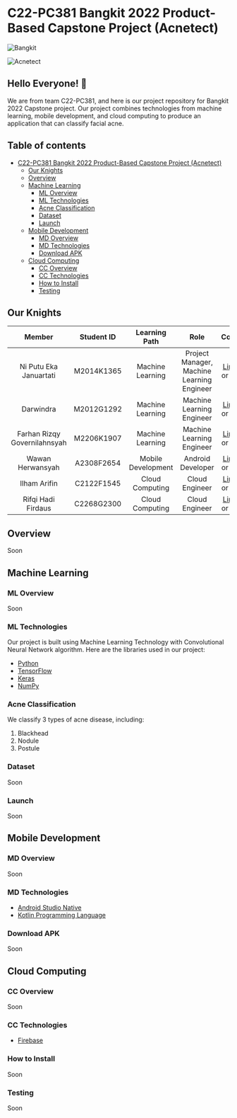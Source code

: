# C22-PC381 Bangkit 2022 Product-Based Capstone Project (Acnetect)
![Bangkit](https://user-images.githubusercontent.com/96294423/172425641-a735ac0d-45f7-4363-8eff-f99e5eecd9cf.png)

![Acnetect](https://user-images.githubusercontent.com/96294423/172410898-e7430bde-a613-4776-9d97-885a79acb127.png)

## Hello Everyone! :wave:
We are from team C22-PC381, and here is our project repository for Bangkit 2022 Capstone project. Our project combines technologies from machine learning, mobile development, and cloud computing to produce an application that can classify facial acne.

## Table of contents
- [C22-PC381 Bangkit 2022 Product-Based Capstone Project (Acnetect)](#c22-pc381-bangkit-2022-product-based-capstone-project-acnetect)
  - [Our Knights](#our-knights)
  - [Overview](#overview)
  - [Machine Learning](#machine-learning)
    - [ML Overview](#ml-overview)
    - [ML Technologies](#ml-technologies)
    - [Acne Classification](#acne-classification)
    - [Dataset](#dataset)
    - [Launch](#launch)
  - [Mobile Development](#mobile-development)
    - [MD Overview](#md-overview)
    - [MD Technologies](#md-technologies)
    - [Download APK](#download-apk)
  - [Cloud Computing](#cloud-computing)
    - [CC Overview](#cc-overview)
    - [CC Technologies](#cc-technologies)
    - [How to Install](#how-to-install)
    - [Testing](#testing)
 
## Our Knights

|            Member           | Student ID |   Learning Path    |                    Role                    |                                                       Contacts                                                      |
| :-------------------------: | :--------: | :----------------: | :----------------------------------------: | :-----------------------------------------------------------------------------------------------------------------: |
|   Ni Putu Eka Januartati    | M2014K1365 |  Machine Learning  | Project Manager, Machine Learning Engineer |           [LinkedIn](https://www.linkedin.com/in/eka-januartati/) or [Github](https://github.com/ekajanuartati)           |
|         Darwindra           | M2012G1292 |  Machine Learning  |          Machine Learning Engineer         |   [LinkedIn](https://www.linkedin.com/in/darwindra-111191238/) or [Github](https://github.com/darwinOne)  |
|Farhan Rizqy Governilahnsyah | M2206K1907 |  Machine Learning  |          Machine Learning Engineer         |             [LinkedIn](https://www.linkedin.com/in/) or [Github](https://github.com/rex00272)             |
|       Wawan Herwansyah      | A2308F2654 | Mobile Development |              Android Developer             |    [LinkedIn](https://www.linkedin.com/in/wawan-herwansyah-387370237/) or [Github](https://github.com/jonylaru)    |
|         Ilham Arifin        | C2122F1545 |   Cloud Computing  |               Cloud Engineer               |            [LinkedIn](https://www.linkedin.com/in/ilhamarifin/) or [Github](https://github.com/iamfinnz)            |
|      Rifqi Hadi Firdaus     | C2268G2300 |   Cloud Computing  |               Cloud Engineer               | [LinkedIn](https://www.linkedin.com/in/ridius/) or [Github](https://github.com/) |

## Overview
Soon

## Machine Learning
### ML Overview
Soon

### ML Technologies
Our project is built using Machine Learning Technology with Convolutional Neural Network algorithm. Here are the libraries used in our project:
* [Python](https://www.python.org/)
* [TensorFlow](https://www.tensorflow.org/)
* [Keras](https://keras.io/)
* [NumPy](https://numpy.org/)

### Acne Classification
We classify 3 types of acne disease, including:
1. Blackhead
2. Nodule
3. Postule

### Dataset
Soon

### Launch
Soon

## Mobile Development
### MD Overview
Soon

### MD Technologies
* [Android Studio Native](https://developer.android.com/studio)
* [Kotlin Programming Language](https://kotlinlang.org/)

### Download APK
Soon

## Cloud Computing
### CC Overview
Soon

### CC Technologies
* [Firebase](https://firebase.google.com/)

### How to Install
Soon

### Testing
Soon
